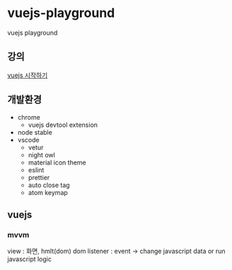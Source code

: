 # vuejs-playground
vuejs playground

## 강의
[vuejs 시작하기](https://www.inflearn.com/course/Age-of-Vuejs)

## 개발환경
* chrome
  * vuejs devtool extension
* node stable
* vscode
  * vetur
  * night owl
  * material icon theme
  * eslint
  * prettier
  * auto close tag
  * atom keymap

## vuejs
### mvvm
view : 화면, hmlt(dom)
dom listener : event -> change javascript data or run javascript logic
